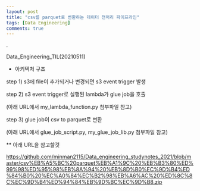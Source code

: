 ```yaml
---
layout: post
title: "csv를 parquet로 변환하는 데이터 전처리 파이프라인"
tags: [Data Engineering]
comments: true
---
```


.

Data_Engineering_TIL(20210511)

- 아키텍처 구조

step 1) s3에 file이 추가되거나 변경되면 s3 event trigger 발생

step 2) s3 event trigger로 실행된 lambda가 glue job을 호출

(아래 URL에서 my_lambda_function.py 첨부파일 참고)

step 3) glue job이 csv to parquet로 변환

(아래 URL에서 glue_job_script.py, my_glue_job_lib.py 첨부파일 참고)

** 아래 URL을 참고할것

https://github.com/minman2115/Data_engineering_studynotes_2021/blob/master/csv%EB%A5%BC%20parquet%EB%A1%9C%20%EB%B3%80%ED%99%98%ED%95%98%EB%8A%94%20%EB%8D%B0%EC%9D%B4%ED%84%B0%20%EC%A0%84%EC%B2%98%EB%A6%AC%20%ED%8C%8C%EC%9D%B4%ED%94%84%EB%9D%BC%EC%9D%B8.zip